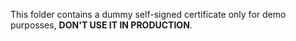 This folder contains a dummy self-signed certificate only for demo purposses,
**DON'T USE IT IN PRODUCTION**.

